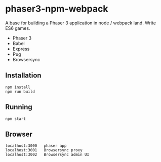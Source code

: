 # phaser3-npm-webpack

A base for building a Phaser 3 application in node / webpack land. Write ES6 games.

- Phaser 3
- Babel
- Express
- Pug
- Browsersync


## Installation
```
npm install
npm run build
```

## Running
```
npm start
```

## Browser
```
localhost:3000   phaser app
localhost:3001   Browsersync proxy
localhost:3002   Browsersync admin UI
```
